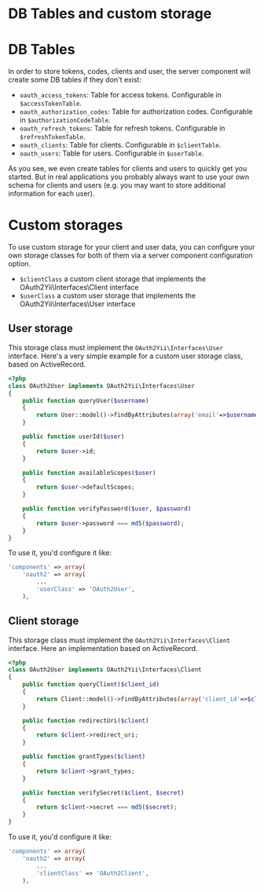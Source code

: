 DB Tables and custom storage
============================

# DB Tables

In order to store tokens, codes, clients and user, the server component will create some DB
tables if they don't exist:

 * `oauth_access_tokens`: Table for access tokens. Configurable in `$accessTokenTable`.
 * `oauth_authorization_codes`: Table for authorization codes. Configurable in `$authorizationCodeTable`.
 * `oauth_refresh_tokens`: Table for refresh tokens. Configurable in `$refreshTokenTable`.
 * `oauth_clients`: Table for clients. Configurable in `$clientTable`.
 * `oauth_users`: Table for users. Configurable in `$userTable`.

As you see, we even create tables for clients and users to quickly get you started. But
in real applications you probably always want to use your own schema for clients and users
(e.g. you may want to store additional information for each user).


# Custom storages

To use custom storage for your client and user data, you can configure your own storage classes
for both of them via a server component configuration option.

 * `$clientClass` a custom client storage that implements the OAuth2Yii\Interfaces\Client interface
 * `$userClass` a custom user storage that implements the OAuth2Yii\Interfaces\User interface

## User storage

This storage class must implement the `OAuth2Yii\Interfaces\User` interface. Here's a very
simple example for a custom user storage class, based on ActiveRecord.

```php
<?php
class OAuth2User implements OAuth2Yii\Interfaces\User
{
    public function queryUser($username)
    {
        return User::model()->findByAttributes(array('email'=>$username));
    }

    public function userId($user)
    {
        return $user->id;
    }

    public function availableScopes($user)
    {
        return $user->defaultScopes;
    }

    public function verifyPassword($user, $password)
    {
        return $user->password === md5($password);
    }
}
```

To use it, you'd configure it like:

```php
'components' => array(
    'oauth2' => array(
        ...
        'userClass' => 'OAuth2User',
    ),
```

## Client storage

This storage class must implement the `OAuth2Yii\Interfaces\Client` interface. Here an implementation
based on ActiveRecord.

```php
<?php
class OAuth2User implements OAuth2Yii\Interfaces\Client
{
    public function queryClient($client_id)
    {
        return Client::model()->findByAttributes(array('client_id'=>$client_id));
    }

    public function redirectUri($client)
    {
        return $client->redirect_uri;
    }

    public function grantTypes($client)
    {
        return $client->grant_types;
    }

    public function verifySecret($client, $secret)
    {
        return $client->secret === md5($secret);
    }
}
```

To use it, you'd configure it like:

```php
'components' => array(
    'oauth2' => array(
        ...
        'clientClass' => 'OAuth2Client',
    ),
```
